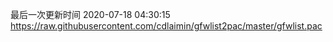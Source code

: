 最后一次更新时间 2020-07-18 04:30:15
https://raw.githubusercontent.com/cdlaimin/gfwlist2pac/master/gfwlist.pac

